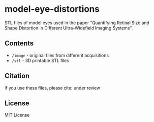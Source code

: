 # model-eye-distortions
STL files of model eyes used in the paper "Quantifying Retinal Size and Shape Distortion in Different Ultra-Widefield Imaging Systems".

## Contents
- `/image` - original files from different acquisitions
- `/stl` - 3D printable STL files

## Citation
If you use these files, please cite:
under review

## License
MIT License
